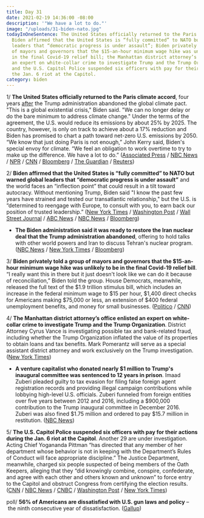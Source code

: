 ```yaml
---
title: Day 31
date: 2021-02-19 14:36:00 -08:00
description: '"We have a lot to do."'
image: "/uploads/31-biden-nato.jpg"
todayInOneSentence: The United States officially returned to the Paris climate accord;
  Biden affirmed that the United States is “fully committed” to NATO but warned global
  leaders that “democratic progress is under assault”; Biden privately told a group
  of mayors and governors that the $15-an-hour minimum wage hike was unlikely to be
  in the final Covid-19 relief bill; the Manhattan district attorney’s office enlisted
  an expert on white-collar crime to investigate Trump and the Trump Organization;
  and the U.S. Capitol Police suspended six officers with pay for their actions during
  the Jan. 6 riot at the Capitol.
category: biden
---
```


1/ **The United States officially returned to the Paris climate accord**, four years [after](https://whatthefuckjusthappenedtoday.com/2017/05/31/Day-132/#1-trump-will-withdraw-from-the-paris) the Trump administration abandoned the global climate pact. "This is a global existential crisis," Biden said. "We can no longer delay or do the bare minimum to address climate change." Under the terms of the agreement, the U.S. would reduce its emissions by about 25% by 2025. The country, however, is only on track to achieve about a 17% reduction and Biden has promised to chart a path toward net-zero U.S. emissions by 2050. “We know that just doing Paris is not enough,” John Kerry said, Biden's special envoy for climate. “We feel an obligation to work overtime to try to make up the difference. We have a lot to do.” ([Associated Press](https://apnews.com/article/us-return-paris-climate-world-leaders-ee8eb8b6744394ad41e33f94843b6586) / [NBC News](https://www.nbcnews.com/politics/white-house/u-s-rejoins-paris-climate-agreement-now-comes-daunting-part-n1258304) / [NPR](https://www.npr.org/2021/02/19/969387323/u-s-officially-rejoins-paris-agreement-on-climate-change) / [CNN](https://www.cnn.com/2021/02/19/politics/us-rejoins-paris-agreement-biden-administration/index.html) / [Bloomberg](https://www.bloomberg.com/news/articles/2021-02-19/kerry-vows-aggressive-climate-steps-as-u-s-rejoins-paris-accord?srnd=politics-vp&sref=MIBMEEoj) / [The Guardian](https://www.theguardian.com/environment/2021/feb/19/us-official-return-paris-climate-pact) / [Reuters](https://www.reuters.com/article/us-climate-change-usa-idUSKBN2AJ16T))

2/ **Biden affirmed that the United States is “fully committed” to NATO but warned global leaders that “democratic progress is under assault”** and the world faces an “inflection point” that could result in a tilt toward autocracy. Without mentioning Trump, Biden said "I know the past few years have strained and tested our transatlantic relationship," but the U.S. is “determined to reengage with Europe, to consult with you, to earn back our position of trusted leadership.” ([New York Times](https://www.nytimes.com/2021/02/19/world/biden-speech-munich-security-conference.html) / [Washington Post](https://www.washingtonpost.com/politics/biden-to-reassert-us-leadership-in-global-diplomacy-and-welcome-talks-with-iran/2021/02/18/76c6bb2c-724e-11eb-93be-c10813e358a2_story.html) / [Wall Street Journal](https://www.wsj.com/articles/biden-defends-essential-democracy-amid-chinas-rise-at-summits-with-european-allies-11613753396) / [ABC News](https://abcnews.go.com/Politics/biden-acknowledge-democracy-stress-us-restore-place-global/story?id=75982189) / [NBC News](https://www.nbcnews.com/politics/white-house/america-back-biden-seeks-reassure-european-allies-u-s-commitment-n1258358) / [Bloomberg](https://www.bloomberg.com/news/articles/2021-02-19/biden-to-plead-for-democracy-over-autocracy-in-pivot-from-trump?srnd=premium&sref=MIBMEEoj))

* **The Biden administration said it was ready to restore the Iran nuclear deal that the Trump administration abandoned**, offering to hold talks with other world powers and Iran to discuss Tehran's nuclear program. ([NBC News](https://www.nbcnews.com/politics/national-security/biden-administration-says-it-s-ready-nuclear-talks-iran-n1258299) / [New York Times](https://www.nytimes.com/2021/02/18/us/politics/biden-iran-nuclear.html) / [Bloomberg](https://www.bloomberg.com/news/articles/2021-02-19/iran-says-u-s-must-lift-sanctions-before-nuclear-deal-talks?srnd=premium&sref=MIBMEEoj))

3/ **Biden privately told a group of mayors and governors that the $15-an-hour minimum wage hike was unlikely to be in the final Covid-19 relief bill**. “I really want this in there but it just doesn't look like we can do it because of reconciliation,” Biden told the group. House Democrats, meanwhile, released the full text of the $1.9 trillion stimulus bill, which includes an increase in the federal minimum wage to $15 per hour, $1,400 direct checks for Americans making $75,000 or less, an extension of $400 federal unemployment benefits, and money for small businesses. ([Politico](https://www.politico.com/news/2021/02/18/biden-governors-minimum-wage-469898) / [CNN](https://www.cnn.com/2021/02/19/politics/house-covid-minimum-wage-bill/index.html))

4/ **The Manhattan district attorney’s office enlisted an expert on white-collar crime to investigate Trump and the Trump Organization**. District Attorney Cyrus Vance is investigating possible tax and bank-related fraud, including whether the Trump Organization inflated the value of its properties to obtain loans and tax benefits. Mark Pomerantz will serve as a special assistant district attorney and work exclusively on the Trump investigation. ([New York Times](https://www.nytimes.com/2021/02/18/nyregion/trump-investigation-manhattan.html))

* **A venture capitalist who donated nearly $1 million to Trump's inaugural committee was sentenced to 12 years in prison**. Imaad Zuberi pleaded guilty to tax evasion for filing false foreign agent registration records and providing illegal campaign contributions while lobbying high-level U.S. officials. Zuberi funneled from foreign entities over five years between 2012 and 2016, including a $900,000 contribution to the Trump inaugural committee in December 2016. Zuberi was also fined $1.75 million and ordered to pay $15.7 million in restitution. ([NBC News](https://www.nbcnews.com/politics/politics-news/california-investor-who-donated-nearly-1m-trump-inauguration-sentenced-12-n1258303))

5/ **The U.S. Capitol Police suspended six officers with pay for their actions during the Jan. 6 riot at the Capitol**. Another 29 are under investigation. Acting Chief Yogananda Pittman “has directed that any member of her department whose behavior is not in keeping with the Department’s Rules of Conduct will face appropriate discipline.” The Justice Department, meanwhile, charged six people suspected of being members of the Oath Keepers, alleging that they “did knowingly combine, conspire, confederate, and agree with each other and others known and unknown” to force entry to the Capitol and obstruct Congress from certifying the election results. ([CNN](https://www.cnn.com/2021/02/18/politics/capitol-police-officers-suspended/index.html) / [NBC News](https://www.nbcnews.com/news/us-news/six-capitol-police-officers-suspended-alleged-actions-during-capitol-riot-n1258329) / [CNBC](https://www.cnbc.com/2021/02/19/capitol-police-suspends-6-officers-investigates-dozens-more-in-probe-of-jan-6-riot-.html) / [Washington Post](https://www.washingtonpost.com/local/legal-issues/oathkeepers-charged-capitol-riot/2021/02/19/ac41f692-72ce-11eb-b8a9-b9467510f0fe_story.html) / [New York Times](https://www.nytimes.com/live/2021/02/19/us/joe-biden-news#suspected-oath-keepers-are-charged-in-a-plot-to-attack-the-capitol))

poll/ **56% of Americans are dissatisfied with U.S. gun laws and policy** – the ninth consecutive year of dissatisfaction. ([Gallup](https://news.gallup.com/poll/329723/americans-remain-largely-dissatisfied-gun-laws.aspx))